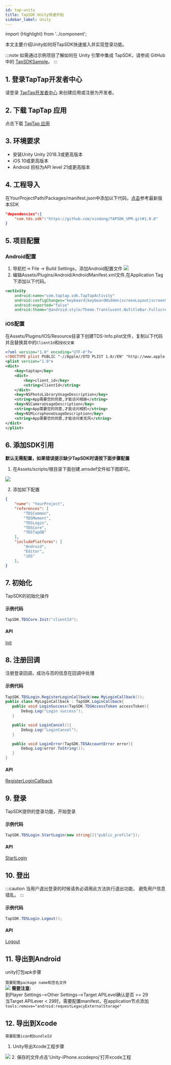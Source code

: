 ```yaml
---
id: tap-unity
title: TapSDK Unity快速开始
sidebar_label: Unity
---
```

import {Highlight} from '../component';

本文主要介绍Unity如何将TapSDK快速接入并实现登录功能。


:::note
如需通过示例项目了解如何在 Unity 引擎中集成 TapSDK，请参阅 GitHub 中的 [TapSDKSample](https://github.com/xindong/TapSDK_Unity_Demo)。
:::


## 1. 登录TapTap开发者中心
请登录 [TapTap开发者中心](https://www.taptap.com/developer-center) 来创建应用或注册为开发者。

## 2. 下载 TapTap 应用
点击下载 [TapTap 应用](https://www.taptap.com/mobile)

## 3. 环境要求
- 安装Unity Unity 2018.3或更高版本
- iOS 10或更高版本
- Android 目标为API level 21或更高版本

## 4. 工程导入
在YourProjectPath/Packages/manifest.json中添加以下代码，[点击](https://github.com/xindong/TAPSDK_UPM/releases)参考最新版本SDK

```json
"dependencies":{
    "com.tds.sdk":"https://github.com/xindong/TAPSDK_UPM.git#1.0.0"
}
```

## 5. 项目配置
### Android配置
1. 导航栏-> File -> Build Settings，添加Android配置文件
![](https://qnblog.ijemy.com/xd_unity_amanifest.png)
2. 编辑Assets/Plugins/Android/AndroidManifest.xml文件,在Application Tag下添加以下代码。

```xml
<activity
    android:name="com.taptap.sdk.TapTapActivity"
    android:configChanges="keyboard|keyboardHidden|screenLayout|screenSize|orientation"
    android:exported="false"
    android:theme="@android:style/Theme.Translucent.NoTitleBar.Fullscreen" />
```
### iOS配置
在Assets/Plugins/IOS/Resource目录下创建TDS-Info.plist文件，复制以下代码并且替换其中的`ClientId`和`授权文案`

```xml
<?xml version="1.0" encoding="UTF-8"?>
<!DOCTYPE plist PUBLIC "-//Apple//DTD PLIST 1.0//EN" "http://www.apple.com/DTDs/PropertyList-1.0.dtd">
<plist version="1.0">
<dict>
    <key>taptap</key>
    <dict>
        <key>client_id</key>
        <string>ClientId</string>
    </dict>
    <key>NSPhotoLibraryUsageDescription</key>
    <string>App需要您的同意,才能访问相册</string>
    <key>NSCameraUsageDescription</key>
    <string>App需要您的同意,才能访问相机</string>
    <key>NSMicrophoneUsageDescription</key>
    <string>App需要您的同意,才能访问麦克风</string>
</dict>
</plist>
```

## 6. 添加SDK引用
**<Highlight color="#f00">默认无需配置，如果错误提示缺少TapSDK时请按下面步骤配置</Highlight>**

1. 在Assets/scripts/根目录下面创建.amsdef文件如下图即可。
<!-- 如果项目业务只在指定目录调用TapSDK，也可以只在调用TapSDK处的同级目录下创建
![](https://qnblog.ijemy.com/xd_amsdefpng.png) -->
![](https://qnblog.ijemy.com/xd_unity_amsdef.png)

2. 添加如下配置

```json
{
    "name": "YourProject",
    "references": [
        "TDSCommon",
        "TDSMoment",
        "TDSLogin",
        "TDSCore",
        "TDSTapDB"
    ],
    "includePlatforms": [
        "Android",
        "Editor",
        "iOS"
    ],
}
```

## 7. 初始化
TapSDK的初始化操作
#### 示例代码
```cs
TapSDK.TDSCore.Init("clientId");
```
#### API
[Init](./api/unity-login.md/#init)

## 8. 注册回调
注册登录回调，成功与否的信息在回调中处理
#### 示例代码
```cs
TapSDK.TDSLogin.RegisterLoginCallback(new MyLoginCallback());
public class MyLoginCallback : TapSDK.LoginCallback{
   public void LoginSuccess(TapSDK.TDSAccessToken accessToken){
       Debug.Log("Login success");
   }

   public void LoginCancel(){
       Debug.Log("LoginCancel");
   }

   public void LoginError(TapSDK.TDSAccountError error){
       Debug.Log(error.ToString());
   }
}
```

#### API
[RegisterLoginCallback](./api/unity-login.md/#registerlogincallback)

## 9. 登录
TapSDK提供的登录功能，开始登录
#### 示例代码
```cs
TapSDK.TDSLogin.StartLogin(new string[]{"public_profile"});
```

#### API
[StartLogin](./api/unity-login.md/#startlogin)

## 10. 登出

:::caution
当用户退出登录的时候请务必调用此方法执行退出功能， 避免用户信息错乱。
:::

#### 示例代码
```cs
TapSDK.TDSLogin.Logout();
```
#### API
[Logout](./api/unity-login.md/#logout)

## 11. 导出到Android
unity打包apk步骤  

`需要配置package name和签名文件`  
![](http://qnblog.ijemy.com/xd_unity_android_build.png)
**<Highlight color='#f00'>需要注意:</Highlight>**  
到Player Settings-->Other Settings-->Target APILevel确认是否 >= 29  
当Target APILever < 29时，需要配置manifest，在application节点添加 `tools:remove="android:requestLegacyExternalStorage"`
## 12. 导出到Xcode
`需要配置icon和bundleId`

1. Unity导出Xcode工程步骤

![](http://qnblog.ijemy.com/xd_ios_build.png)
2. 保存的文件点击'Unity-iPhone.xcodeproj'打开xcode工程
